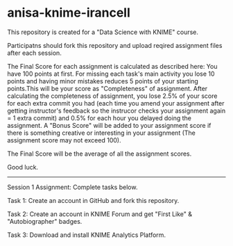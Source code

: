 # anisa-knime-irancell
This repository is created for a "Data Science with KNIME" course.

Participatns should fork this repository and upload reqired assignment files after each session.

The Final Score for each assignment is calculated as described here: You have 100 points at first. For missing each task's main activity you lose 10 points and having minor mistakes reduces 5 points of your starting points.This will be your score as "Completeness" of assignment. After calculating the completeness of assignment, you lose 2.5% of your score for each extra commit you had (each time you amend your assignment after getting instructor's feedback so the instrucor checks your assignment again = 1 extra commit) and 0.5% for each hour you delayed doing the assignment. A "Bonus Score" will be added to your assignment score if there is something creative or interesting in your assignment (The assignment score may not exceed 100).

The Final Score will be the average of all the assignment scores.

Good luck.

----------

Session 1 Assignment: Complete tasks below.

Task 1: Create an account in GitHub and fork this repository.

Task 2: Create an account in KNIME Forum and get "First Like" & "Autobiographer" badges.

Task 3: Download and install KNIME Analytics Platform.
